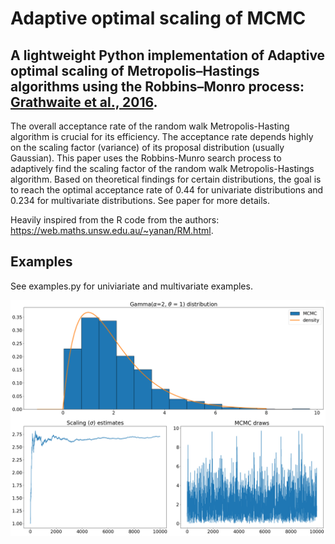 # Adaptive optimal scaling of MCMC

## A lightweight Python implementation of Adaptive optimal scaling of Metropolis–Hastings algorithms using the Robbins–Monro process: [Grathwaite et al., 2016](https://www.tandfonline.com/doi/full/10.1080/03610926.2014.936562).

The overall acceptance rate of the random walk Metropolis-Hasting algorithm is crucial for its efficiency. The acceptance rate depends highly on the scaling factor (variance) of its proposal distribution (usually Gaussian). This paper uses the Robbins-Munro search process to adaptively find the scaling factor of the random walk Metropolis-Hastings algorithm. Based on theoretical findings for certain distributions, the goal is to reach the optimal acceptance rate of 0.44 for univariate distributions and 0.234 for multivariate distributions. See paper for more details.

Heavily inspired from the R code from the authors: https://web.maths.unsw.edu.au/~yanan/RM.html.

## Examples

See examples.py for univiariate and multivariate examples.

![image](figure/mcmc_output.png)
